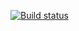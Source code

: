 [![Build status](https://ci.appveyor.com/api/projects/status/hxd3s5hsau4rijp0/branch/main?svg=true)](https://ci.appveyor.com/project/Victor1963100/patterns/branch/main)
